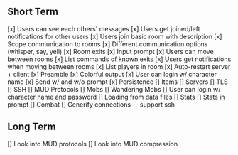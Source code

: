 ## Short Term
[x] Users can see each others' messages
[x] Users get joined/left notifications for other users
[x] Users join basic room with description
[x] Scope communication to rooms
[x] Different communication options (whisper, say, yell)
[x] Room exits
[x] Input prompt
[x] Users can move between rooms
[x] List commands of known exits
[x] Users get notifications when moving between rooms
[x] List players in room
[x] Auto-restart server + client
[x] Preamble
[x] Colorful output 
[x] User can login w/ character name
[x] Send w/ and w/o prompt
[x] Persistence
[] Items
[] Servers
    [] TLS
    [] SSH
    [] MUD Protocols
[] Mobs
[] Wandering Mobs
[] User can login w/ character name and password
[] Loading from data files
[] Stats
[] Stats in prompt
[] Combat
[] Generify connections -- support ssh

## Long Term
[] Look into MUD protocols
[] Look into MUD compression
